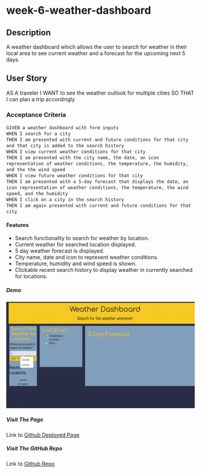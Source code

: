 # week-6-weather-dashboard

## Description

A weather dashboard which allows the user to search
for weather in their local area to see current weather
and a forecast for the upcoming next 5 days.

## User Story
AS A traveler
I WANT to see the weather outlook for multiple cities
SO THAT I can plan a trip accordingly

### Acceptance Criteria
```
GIVEN a weather dashboard with form inputs
WHEN I search for a city
THEN I am presented with current and future conditions for that city and that city is added to the search history
WHEN I view current weather conditions for that city
THEN I am presented with the city name, the date, an icon representation of weather conditions, the temperature, the humidity, and the the wind speed
WHEN I view future weather conditions for that city
THEN I am presented with a 5-day forecast that displays the date, an icon representation of weather conditions, the temperature, the wind speed, and the humidity
WHEN I click on a city in the search history
THEN I am again presented with current and future conditions for that city
```

#### Features
- Search functionality to search for weather by location.
- Current weather for searched location displayed.
- 5 day weather forecast is displayed.
- City name, date and icon to represent weather conditions.
- Temperature, humidity and wind speed is shown.
- Clickable recent search history to display weather in currently searched for locations.

##### Demo
![Watch the Demo](https://github.com/cherry-aisha/week-6-weather-dashboard/blob/main/assets/demo/demo.gif?raw=true)

##### Visit The Page
Link to [Github Deployed Page](https://cherry-aisha.github.io/week-6-weather-dashboard/)

##### Visit The GitHub Repo
Link to [Github Repo](https://github.com/cherry-aisha/week-6-weather-dashboard)
